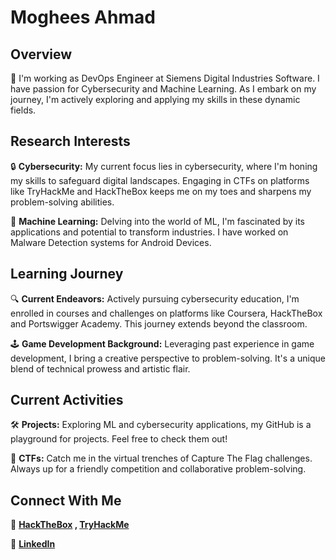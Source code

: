 # Moghees Ahmad

## Overview

🚀 I'm working as DevOps Engineer at Siemens Digital Industries Software. I have passion for Cybersecurity and Machine Learning. As I embark on my journey, I'm actively exploring and applying my skills in these dynamic fields.

## Research Interests

🔒 **Cybersecurity:** My current focus lies in cybersecurity, where I'm honing my skills to safeguard digital landscapes. Engaging in CTFs on platforms like TryHackMe and HackTheBox keeps me on my toes and sharpens my problem-solving abilities.

🤖 **Machine Learning:** Delving into the world of ML, I'm fascinated by its applications and potential to transform industries. I have worked on Malware Detection systems for Android Devices.

## Learning Journey

🔍 **Current Endeavors:** Actively pursuing cybersecurity education, I'm enrolled in courses and challenges on platforms like Coursera, HackTheBox and Portswigger Academy. This journey extends beyond the classroom.

🕹️ **Game Development Background:** Leveraging past experience in game development, I bring a creative perspective to problem-solving. It's a unique blend of technical prowess and artistic flair.

## Current Activities

🛠️ **Projects:** Exploring ML and cybersecurity applications, my GitHub is a playground for projects. Feel free to check them out!

🔭 **CTFs:** Catch me in the virtual trenches of Capture The Flag challenges. Always up for a friendly competition and collaborative problem-solving.

## Connect With Me

🔐 **[HackTheBox](https://app.hackthebox.com/profile/1169705) , [TryHackMe](https://tryhackme.com/p/mogheesahmad244)**

🔗 **<a href="https://www.linkedin.com/in/moghees-ahmad-064a94188">LinkedIn</a>**
